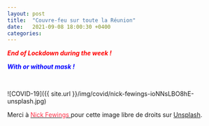 ```yaml
---
layout: post
title:  "Couvre-feu sur toute la Réunion"
date:   2021-09-08 18:00:30 +0400
categories: 
---
```

<!---

You’ll find this post in your `_posts` directory. Go ahead and edit it and re-build the site to see your changes. You can rebuild the site in many different ways, but the most common way is to run `jekyll serve`, which launches a web server and auto-regenerates your site when a file is updated.

Jekyll requires blog post files to be named according to the following format:

`YEAR-MONTH-DAY-title.MARKUP`

Where `YEAR` is a four-digit number, `MONTH` and `DAY` are both two-digit numbers, and `MARKUP` is the file extension representing the format used in the file. After that, include the necessary front matter. Take a look at the source for this post to get an idea about how it works.

Jekyll also offers powerful support for code snippets:

{% highlight ruby %}
def print_hi(name)
  puts "Hi, #{name}"
end
print_hi('Tom')
#=> prints 'Hi, Tom' to STDOUT.
{% endhighlight %}

Check out the [Jekyll docs][jekyll-docs] for more info on how to get the most out of Jekyll. File all bugs/feature requests at [Jekyll’s GitHub repo][jekyll-gh]. If you have questions, you can ask them on [Jekyll Talk][jekyll-talk].

[jekyll-docs]: https://jekyllrb.com/docs/home
[jekyll-gh]:   https://github.com/jekyll/jekyll
[jekyll-talk]: https://talk.jekyllrb.com/

--->

<span style="color: red">***End of Lockdown during the week !***</span>

<span style="color: blue">***With or without mask !***</span>


<br>


![COVID-19]({{ site.url }}/img/covid/nick-fewings-ioNNsLBO8hE-unsplash.jpg)

Merci à <a href="https://unsplash.com/@jannerboy62?utm_source=unsplash&utm_medium=referral&utm_content=creditCopyText" target="_blank"><span style="color:  #ff3349">Nick Fewings </span></a> pour cette image libre de droits sur <a href="https://unsplash.com/?utm_source=unsplash&utm_medium=referral&utm_content=creditCopyText" target="_blank">Unsplash</a>.